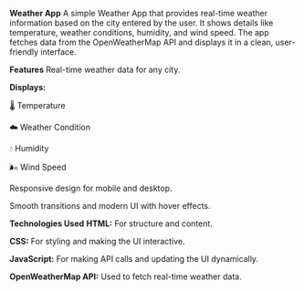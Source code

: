 **Weather App**
A simple Weather App that provides real-time weather information based on the city entered by the user. It shows details like temperature, weather conditions, humidity, and wind speed. The app fetches data from the OpenWeatherMap API and displays it in a clean, user-friendly interface.

**Features**
Real-time weather data for any city.

**Displays:**

🌡️ Temperature

☁️ Weather Condition

💧 Humidity

🌬️ Wind Speed

Responsive design for mobile and desktop.

Smooth transitions and modern UI with hover effects.

**Technologies Used**
**HTML:** For structure and content.

**CSS:** For styling and making the UI interactive.

**JavaScript:** For making API calls and updating the UI dynamically.

**OpenWeatherMap API:** Used to fetch real-time weather data.
